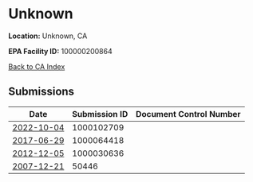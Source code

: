 # Unknown

**Location:** Unknown, CA

**EPA Facility ID:** 100000200864

[Back to CA Index](../../index.md)

## Submissions

| Date | Submission ID | Document Control Number |
|------|--------------|-------------------------|
| [2022-10-04](submissions/1000102709.md) | 1000102709 |  |
| [2017-06-29](submissions/1000064418.md) | 1000064418 |  |
| [2012-12-05](submissions/1000030636.md) | 1000030636 |  |
| [2007-12-21](submissions/50446.md) | 50446 |  |
